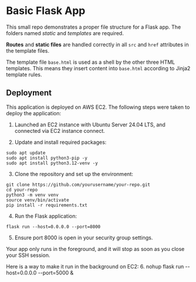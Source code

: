 # Basic Flask App

This small repo demonstrates a proper file structure for a Flask app. The folders named *static* and *templates* are required.

**Routes** and **static files** are handled correctly in all `src` and `href` attributes in the template files.

The template file `base.html` is used as a shell by the other three HTML templates. This means they insert content into `base.html` according to Jinja2 template rules.

## Deployment

This application is deployed on AWS EC2. The following steps were taken to deploy the application:

1. Launched an EC2 instance with Ubuntu Server 24.04 LTS, and connected via EC2 instance connect.

2. Update and install required packages:

```
sudo apt update
sudo apt install python3-pip -y
sudo apt install python3.12-venv -y
```

3. Clone the repository and set up the environment:
```
git clone https://github.com/yourusername/your-repo.git
cd your-repo
python3 -m venv venv
source venv/bin/activate
pip install -r requirements.txt
```

4. Run the Flask application:
```
flask run --host=0.0.0.0 --port=8000
```

5. Ensure port 8000 is open in your security group settings.

Your app only runs in the foreground, and it will stop as soon as you close your SSH session.

Here is a way to make it run in the background on EC2:
6. nohup flask run --host=0.0.0.0 --port=5000 &


